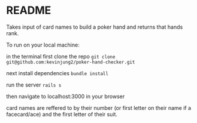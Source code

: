 # README

Takes input of card names to build a poker hand and returns that hands rank.

To run on your local machine:

in the terminal first clone the repo
```git clone git@github.com:kevinjung2/poker-hand-checker.git```

next install dependencies
```bundle install```

run the server
```rails s```

then navigate to localhost:3000 in your browser

card names are reffered to by their number (or first letter on their name if a facecard/ace) and the first letter of their suit.
